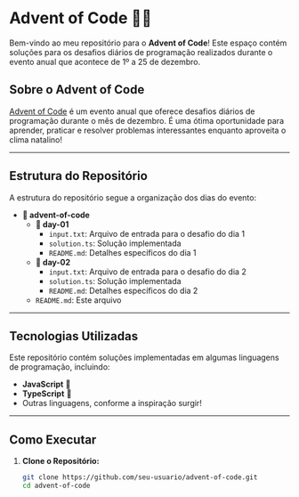 # Advent of Code 🎄✨  

Bem-vindo ao meu repositório para o **Advent of Code**! Este espaço contém soluções para os desafios diários de programação realizados durante o evento anual que acontece de 1º a 25 de dezembro.  

## Sobre o Advent of Code  
[Advent of Code](https://adventofcode.com/) é um evento anual que oferece desafios diários de programação durante o mês de dezembro. É uma ótima oportunidade para aprender, praticar e resolver problemas interessantes enquanto aproveita o clima natalino!  

---

## Estrutura do Repositório  

A estrutura do repositório segue a organização dos dias do evento:  

- **📂 advent-of-code**  
  - **📂 day-01**  
    - `input.txt`: Arquivo de entrada para o desafio do dia 1  
    - `solution.ts`: Solução implementada
    - `README.md`: Detalhes específicos do dia 1  
  - **📂 day-02**  
    - `input.txt`: Arquivo de entrada para o desafio do dia 2  
    - `solution.ts`: Solução implementada  
    - `README.md`: Detalhes específicos do dia 2  
  - `README.md`: Este arquivo

---

## Tecnologias Utilizadas  

Este repositório contém soluções implementadas em algumas linguagens de programação, incluindo:  
- **JavaScript** 📜
- **TypeScript** 📜
- Outras linguagens, conforme a inspiração surgir!  

---

## Como Executar  

1. **Clone o Repositório:**  
   ```bash  
   git clone https://github.com/seu-usuario/advent-of-code.git  
   cd advent-of-code  
